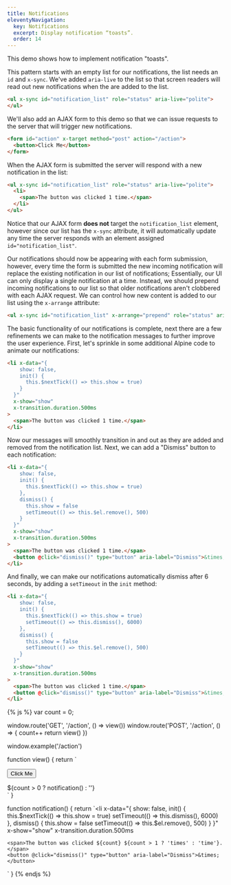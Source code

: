 ```yaml
---
title: Notifications
eleventyNavigation:
  key: Notifications
  excerpt: Display notification “toasts”.
  order: 14
---
```


This demo shows how to implement notification "toasts".

This pattern starts with an empty list for our notifications, the list needs an `id` and `x-sync`. We've added `aria-live` to the list so that screen readers will read out new notifications when the are added to the list.

```html
<ul x-sync id="notification_list" role="status" aria-live="polite">
</ul>
```

We'll also add an AJAX form to this demo so that we can issue requests to the server that will trigger new notifications.

```html
<form id="action" x-target method="post" action="/action">
  <button>Click Me</button>
</form>
```

When the AJAX form is submitted the server will respond with a new notification in the list:

```html
<ul x-sync id="notification_list" role="status" aria-live="polite">
  <li>
    <span>The button was clicked 1 time.</span>
  </li>
</ul>
```

Notice that our AJAX form **does not** target the `notification_list` element, however since our list has the `x-sync` attribute, it will automatically update any time the server responds with an element assigned `id="notification_list"`.

Our notifications should now be appearing with each form submission, however, every time the form is submitted the new incoming notification will replace the existing notification in our list of notifications; Essentially, our UI can only display a single notification at a time. Instead, we should prepend incoming notifications to our list so that older notifications aren't clobbered with each AJAX request. We can control how new content is added to our list using the `x-arrange` attribute:

```html
<ul x-sync id="notification_list" x-arrange="prepend" role="status" aria-live="polite">
```

The basic functionality of our notifications is complete, next there are a few refinements we can make to the notification messages to further improve the user experience. First, let's sprinkle in some additional Alpine code to animate our notifications:

```html
<li x-data="{
    show: false,
    init() {
      this.$nextTick(() => this.show = true)
    }
  }"
  x-show="show"
  x-transition.duration.500ms
>
  <span>The button was clicked 1 time.</span>
</li>
```

Now our messages will smoothly transition in and out as they are added and removed from the notification list. Next, we can add a "Dismiss" button to each notification:

```html
<li x-data="{
    show: false,
    init() {
      this.$nextTick(() => this.show = true)
    },
    dismiss() {
      this.show = false
      setTimeout(() => this.$el.remove(), 500)
    }
  }"
  x-show="show"
  x-transition.duration.500ms
>
  <span>The button was clicked 1 time.</span>
  <button @click="dismiss()" type="button" aria-label="Dismiss">&times;</button>
</li>
```

And finally, we can make our notifications automatically dismiss after 6 seconds, by adding a `setTimeout` in the `init` method:

```html
<li x-data="{
    show: false,
    init() {
      this.$nextTick(() => this.show = true)
      setTimeout(() => this.dismiss(), 6000)
    },
    dismiss() {
      this.show = false
      setTimeout(() => this.$el.remove(), 500)
    }
  }"
  x-show="show"
  x-transition.duration.500ms
>
  <span>The button was clicked 1 time.</span>
  <button @click="dismiss()" type="button" aria-label="Dismiss">&times;</button>
</li>
```

<style>
  #notification_list {
    display: flex;
    flex-direction: column;
    gap: .5rem;
    padding-left: 0;
    margin: 0;
  }
  #notification_list > li {
    display: flex;
    align-items: center;
    font-size: .875rem;
    background: #fff;
    padding: 1rem;
    border: 1px solid #000;
  }
  #notification_list > li :first-child {
    flex: 1;
    margin-right: 2rem;
  }
</style>

{% js %}
  var count = 0;

  window.route('GET', '/action', () => view())
  window.route('POST', '/action', () => {
    count++
    return view()
  })

  window.example('/action')

  function view() {
    return `<form id="action" x-target method="post" action="/action">
  <button>Click Me</button>
</form>
<ul x-sync id="notification_list" x-arrange="prepend" role="status" aria-live="polite">
  ${count > 0 ? notification() : ''}
</ul>`
  }

  function notification() {
    return `<li x-data="{
      show: false,
      init() {
        this.$nextTick(() => this.show = true)
        setTimeout(() => this.dismiss(), 6000)
      },
      dismiss() {
        this.show = false
        setTimeout(() => this.$el.remove(), 500)
      }
    }"
    x-show="show"
    x-transition.duration.500ms
  >
    <span>The button was clicked ${count} ${count > 1 ? 'times' : 'time'}.</span>
    <button @click="dismiss()" type="button" aria-label="Dismiss">&times;</button>
  </li>`
  }
{% endjs %}
